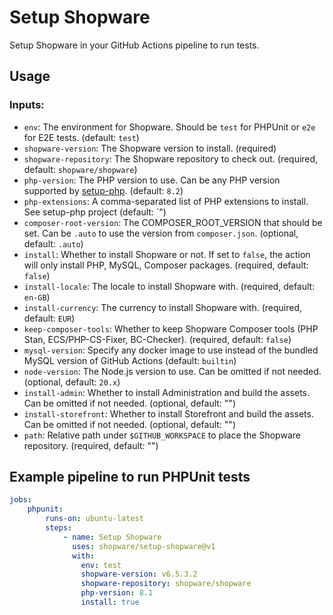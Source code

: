 # Setup Shopware

Setup Shopware in your GitHub Actions pipeline to run tests.

## Usage

### Inputs:

- `env`: The environment for Shopware. Should be `test` for PHPUnit or `e2e` for E2E tests. (default: `test`)
- `shopware-version`: The Shopware version to install. (required)
- `shopware-repository`: The Shopware repository to check out. (required, default: `shopware/shopware`)
- `php-version`: The PHP version to use. Can be any PHP version supported by [setup-php](https://github.com/shivammathur/setup-php). (default: `8.2`)
- `php-extensions`: A comma-separated list of PHP extensions to install. See setup-php project (default: `")
- `composer-root-version`: The COMPOSER_ROOT_VERSION that should be set. Can be `.auto` to use the version from `composer.json`. (optional, default: `.auto`)
- `install`: Whether to install Shopware or not. If set to `false`, the action will only install PHP, MySQL, Composer packages. (required, default: `false`)
- `install-locale`: The locale to install Shopware with. (required, default: `en-GB`)
- `install-currency`: The currency to install Shopware with. (required, default: `EUR`)
- `keep-composer-tools`: Whether to keep Shopware Composer tools (PHP Stan, ECS/PHP-CS-Fixer, BC-Checker). (required, default: `false`)
- `mysql-version`: Specify any docker image to use instead of the bundled MySQL version of GitHub Actions (default: `builtin`)
- `node-version`: The Node.js version to use. Can be omitted if not needed. (optional, default: `20.x`)
- `install-admin`: Whether to install Administration and build the assets. Can be omitted if not needed. (optional, default: "")
- `install-storefront`: Whether to install Storefront and build the assets. Can be omitted if not needed. (optional, default: "")
- `path`: Relative path under `$GITHUB_WORKSPACE` to place the Shopware repository. (required, default: "")

## Example pipeline to run PHPUnit tests

```yaml
jobs:
    phpunit:
        runs-on: ubuntu-latest
        steps:
            - name: Setup Shopware
              uses: shopware/setup-shopware@v1
              with:
                env: test
                shopware-version: v6.5.3.2
                shopware-repository: shopware/shopware
                php-version: 8.1
                install: true
